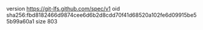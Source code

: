 version https://git-lfs.github.com/spec/v1
oid sha256:fbd8182466d9874cee6d6b2d8cdd70f41d68520a102fe6d09915be55b99a60a1
size 803
